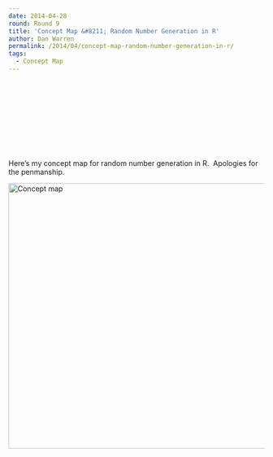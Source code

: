```yaml
---
date: 2014-04-28
round: Round 9
title: 'Concept Map &#8211; Random Number Generation in R'
author: Dan Warren
permalink: /2014/04/concept-map-random-number-generation-in-r/
tags:
  - Concept Map
---
```

&nbsp;

&nbsp;

&nbsp;

&nbsp;

&nbsp;

Here&#8217;s my concept map for random number generation in R.  Apologies for the penmanship.

[<img class="alignnone size-large wp-image-6811" alt="Concept map" src="/training-course/uploads/2014/04/Concept-map1-1024x757.jpg" width="707" height="522" />][1]

 [1]: /training-course/uploads/2014/04/Concept-map1.jpg
